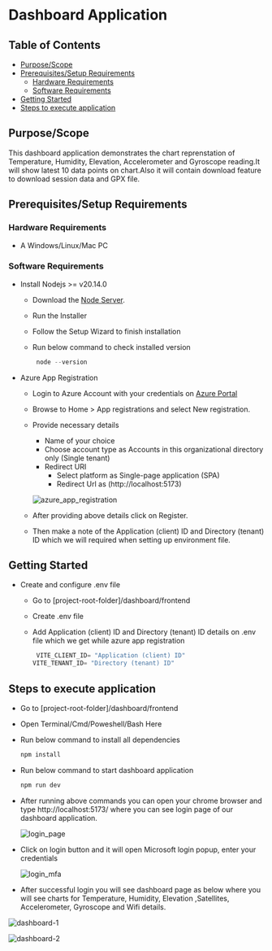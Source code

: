 # Dashboard Application

## Table of Contents

- [Purpose/Scope](#purposescope)
- [Prerequisites/Setup Requirements](#prerequisitessetup-requirements)
  - [Hardware Requirements](#hardware-requirements)
  - [Software Requirements](#software-requirements)
- [Getting Started](#getting-started)
- [Steps to execute application](#steps-to-execute-application)

## Purpose/Scope

This dashboard application demonstrates the chart reprenstation of Temperature, Humidity, Elevation, Accelerometer and Gyroscope reading.It will show latest 10 data points on chart.Also it will contain download feature to download session data and GPX file.

## Prerequisites/Setup Requirements

### Hardware Requirements
- A Windows/Linux/Mac PC

### Software Requirements
-  Install Nodejs >= v20.14.0
    - Download the [Node Server](https://nodejs.org/en/download/package-manager).
    - Run the Installer
    - Follow the Setup Wizard to finish installation
    - Run below command to check installed version
      
        ```c
    	 node --version     
    	```
- Azure App Registration
    - Login to Azure Account with your credentials on [Azure Portal](https://portal.azure.com/)
    - Browse to Home > App registrations and select New registration.
    - Provide necessary details
        - Name of your choice
        - Choose account type as Accounts in this organizational directory only (Single tenant)
        - Redirect URI
            - Select platform as  Single-page application (SPA)
            - Redirect Url as (http://localhost:5173)
      
      ![azure_app_registration](images/azure-app-registration.png)

     - After providing above details click on Register.
     - Then make a note of the Application (client) ID and Directory (tenant) ID  which we will required when setting up 
       environment file.

 ## Getting Started
 - Create and configure .env file
    - Go to [project-root-folder]/dashboard/frontend
    - Create .env file
    - Add Application (client) ID and Directory (tenant) ID details on .env file which we get while azure app registration
  
        ```c
    	 VITE_CLIENT_ID= "Application (client) ID"
       VITE_TENANT_ID= "Directory (tenant) ID"  
    	```
  ## Steps to execute application
  
  - Go to [project-root-folder]/dashboard/frontend
  - Open Terminal/Cmd/Poweshell/Bash Here
  - Run below command to install all dependencies
     ```c
     npm install
     ```
  - Run below command to start dashboard application
      ```c
     npm run dev
     ```
  - After running above commands you can open your chrome browser and type http://localhost:5173/ where you can see login page of our dashboard application.

    ![login_page](images/login-page.png)

  - Click on login button and it will open Microsoft login popup, enter your     credentials

    ![login_mfa](images/login-mfa.png)
  
  - After successful login you will see dashboard page as below where you will see charts for Temperature, Humidity, Elevation ,Satellites, Accelerometer, Gyroscope and Wifi details.

   ![dashboard-1](images/dashboard-1.png)

   ![dashboard-2](images/dashboard-2.png)





 

